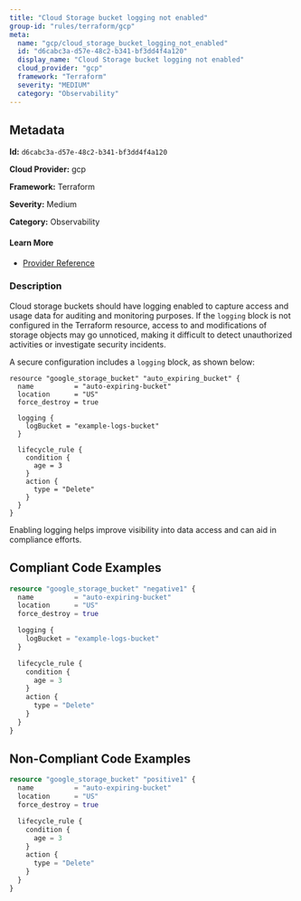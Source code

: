 ```yaml
---
title: "Cloud Storage bucket logging not enabled"
group-id: "rules/terraform/gcp"
meta:
  name: "gcp/cloud_storage_bucket_logging_not_enabled"
  id: "d6cabc3a-d57e-48c2-b341-bf3dd4f4a120"
  display_name: "Cloud Storage bucket logging not enabled"
  cloud_provider: "gcp"
  framework: "Terraform"
  severity: "MEDIUM"
  category: "Observability"
---
```

## Metadata

**Id:** `d6cabc3a-d57e-48c2-b341-bf3dd4f4a120`

**Cloud Provider:** gcp

**Framework:** Terraform

**Severity:** Medium

**Category:** Observability

#### Learn More

 - [Provider Reference](https://registry.terraform.io/providers/hashicorp/google/latest/docs/resources/storage_bucket#log_bucket)

### Description

 Cloud storage buckets should have logging enabled to capture access and usage data for auditing and monitoring purposes. If the `logging` block is not configured in the Terraform resource, access to and modifications of storage objects may go unnoticed, making it difficult to detect unauthorized activities or investigate security incidents.

A secure configuration includes a `logging` block, as shown below:

```
resource "google_storage_bucket" "auto_expiring_bucket" {
  name          = "auto-expiring-bucket"
  location      = "US"
  force_destroy = true

  logging {
    logBucket = "example-logs-bucket"
  }

  lifecycle_rule {
    condition {
      age = 3
    }
    action {
      type = "Delete"
    }
  }
}
```

Enabling logging helps improve visibility into data access and can aid in compliance efforts.


## Compliant Code Examples
```terraform
resource "google_storage_bucket" "negative1" {
  name          = "auto-expiring-bucket"
  location      = "US"
  force_destroy = true

  logging {
	logBucket = "example-logs-bucket"
  }

  lifecycle_rule {
    condition {
      age = 3
    }
    action {
      type = "Delete"
    }
  }
}
```
## Non-Compliant Code Examples
```terraform
resource "google_storage_bucket" "positive1" {
  name          = "auto-expiring-bucket"
  location      = "US"
  force_destroy = true

  lifecycle_rule {
    condition {
      age = 3
    }
    action {
      type = "Delete"
    }
  }
}

```